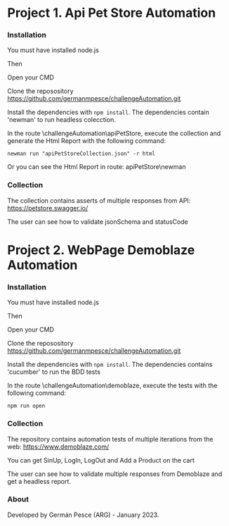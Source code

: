 # Project 1. Api Pet Store Automation

### Installation

You must have installed node.js

Then

Open your CMD

Clone the reposository https://github.com/germanmpesce/challengeAutomation.git

Install the dependencies with `npm install`. The dependencies contain 'newman' to run headless colecction.

In the route \challengeAutomation\apiPetStore, execute the collection and generate the Html Report with the following command:

`newman run "apiPetStoreCollection.json" -r html`

Or you can see the Html Report in route: apiPetStore\newman

### Collection

The collection contains asserts of multiple responses from API: https://petstore.swagger.io/

The user can see how to validate jsonSchema and statusCode


# Project 2. WebPage Demoblaze Automation

### Installation
You must have installed node.js

Then

Open your CMD

Clone the reposository https://github.com/germanmpesce/challengeAutomation.git

Install the dependencies with `npm install`. The dependencies contains 'cucumber' to run the BDD tests

In the route \challengeAutomation\demoblaze, execute the tests with the following command: 

`npm run open`

### Collection

The repository contains automation tests of multiple iterations from the web: https://www.demoblaze.com/

You can get SinUp, LogIn, LogOut and Add a Product on the cart

The user can see how to validate multiple responses from Demoblaze and get a headless report.

### About

Developed by Germán Pesce (ARG) - January 2023.
